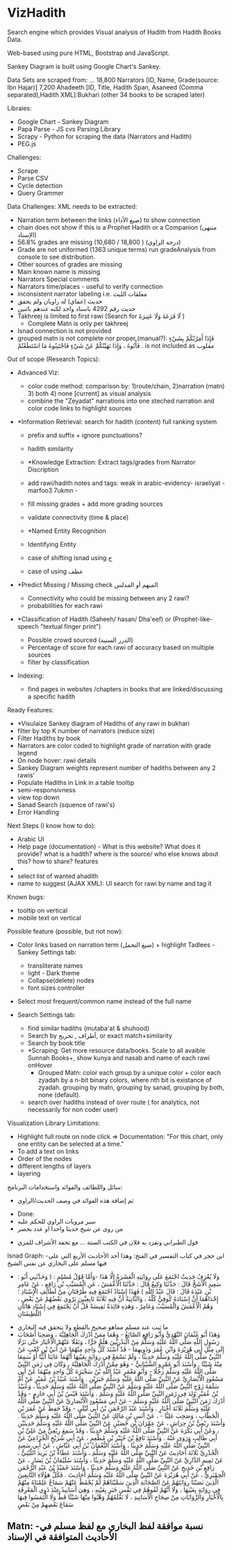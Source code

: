# VizHadith
Search engine which provides Visual analysis of Hadith from Hadith Books Data.

Web-based using pure HTML, Bootstrap and JavaScript.

Sankey Diagram is built using Google Chart's Sankey.

Data Sets are scraped from: ...
18,800 Narrators [ID, Name, Grade(source: Ibn Hajar)]
7,200  Ahadeeth [ID, Title, Hadith Span, Asaneed (Comma separated),Hadith XML]:Bukhari (other 34 books to be scraped later)

Libraies:
- Google Chart - Sankey Diagram
- Papa Parse - JS cvs Parsing Library
- Scrapy - Python for scraping the data (Narrators and Hadith)
- PEG.js

Challenges:
- Scrape
- Parse CSV
- Cycle detection
- Query Grammer

Data Challenges:
XML needs to be extracted:
  - Narration term between the links (صيغ الأداء) to show connection
  - chain does not show if this is a Prophet Hadith or a Companion (منتهى الإسناد)
- 56.8% grades are missing (10,680 / 18,800 ) (درجة الراوي)
- Grade are not uniformed (1363 unique terms) run gradeAnalysis from console to see distribution.
- Other sources of grades are missing
- Main known name is missing
- Narrators Special comments
- Narrators time/places - useful to verify connection
- inconsistent narrator labeling i.e. معلقات الليث 
- حديث (عماي) له راويان ولم يحقق
- حديث رقم 4292  باسناد واحد لكنه عندهم باثنين
- Takhreej is limited to first rawi (Search for لَا فَرَعَةَ وَلَا عَتِيرَةَ )
  - Complete Matn is only per takhreej
- Isnad connection is not provided
- grouped matn is not complete nor proper (manual?):  فَإِذَا أَمَرْتُكُمْ بِشَيْءٍ فَأْتُوهُ ، وَإِذَا نَهَيْتُكُمْ عَنْ شَيْءٍ فَاجْتَنِبُوهُ مَا اسْتَطَعْتُمْ .
is not included as مقلوب

Out of scope (Research Topics):
- Advanced Viz:
  - color code method: comparison by: 1)route/chain, 2)narration (matn) 3) both 4) none [current] as visual analysis
  - combine the "Zeyadat" narrations into one steched narration and color code links to highlight sources
  
- *Information Retrieval: search for hadith (content) full ranking system
  - prefix and suffix + ignore punctuations?
  - hadith similarity
  
  - *Knowledge Extraction: Extract tags/grades from Narrator Discription
  - add rawi/hadith notes and tags: weak in arabic-evidency- israeliyat - marfoo3 7ukmn -
  - fill missing grades + add more grading sources
  - validate connectivity (time & place)
  
  - *Named Entity Recognition
  - Identifying Entity
  - case of shifting isnad using ح
  - case of using عطف

- *Predict Missing / Missing check المبهم أو المدلس
  - Connectivity who could be missing between any 2 rawi?
  - probabilities for each rawi
  
- *Classification of Hadith (Saheeh/ hasan/ Dha'eef) or (Prophet-like-speech "textual finger print")
  - Possible crowd sourced (الدرر السنية)
  - Percentage of score for each rawi of accuracy based on multiple sources
  - filter by classification

- Indexing:
  - find pages in websites /chapters in books that are linked/discussing a specific hadith

Ready Features:
- *Visulaize Sankey diagram of Hadiths of any rawi in bukhari
- filter by top K number of narrators (reduce size)
- Filter Hadiths by book
- Narrators are color coded to highlight grade of narration with grade legend
- On node hover: rawi details
- Sankey Diagram weights represent number of hadiths between any 2 rawis'
- Populate Hadiths in Link in a table tooltip
- semi-responsivness
- view top down
- Sanad Search (squence of rawi's)
- Error Handling

Next Steps (I know how to do):
  - Arabic UI
  - Help page (documentation) - What is this website? What does it provide? what is a hadith? where is the source/ who else knows about this? how to share? features
  -
  - select list of wanted ahadith
  - name to suggest (AJAX XML): UI search for rawi by name and tag it

Known bugs:
- tooltip on vertical
- mobile text on vertical

Possible feature (possible, but not now):
- Color links based on narration term (صيغ التخمل) + highlight Tadlees
-Sankey Settings tab:
  - transliterate names
  - light - Dark theme
  - Collapse(delete) nodes
  - font sizes controller
- Select most frequent/common name instead of the full name
  
- Search Settings tab:
  - find similar hadiths (mutaba'at & shuhood)
  - Search by أطراف , تخريج, or exact match+similarity
  - Search by book title
  - *Scraping: Get more resource data/books. Scale to all avaible Sunnah Books+, show kunya and nasab and name of each rawi onHover
    - Grouped Matn: color each group by a unique color + color each zyadah by a n-bit binary colors,  where nth bit is existance of zyadah. grouping by matn, grouping by sanad, grouping by both, none (default).
   - search over hadiths instead of over route ( for analytics, not necessarily for non coder user)

Visualization Library Limitations:
- Highlight full route on node click => Documentation: "For this chart, only one entity can be selected at a time."
- To add a text on links
- Order of the nodes
- different lengths of layers
- layering

سائل واللطائف والفوائد واستخدامات البرنامج:
* ثم إضافة هذه الفوائد في وصف الحديث/الراوي

- Done: 
- سبر مرويات الراوي للحكم عليه
- من روى عن شيخ حديثا واحدا او عدد بحصر
* قول الطبراني وتفرد به فلان في الكتب الستة ... مع تحفة الأشراف للمزي

Isnad Graph: 
-ابن حجر في كتاب التفسير في الفتح:
وهذا أحد الأحاديث الأربع التي على فيها مسلم على البخاري عن نفس الشيخ
*  : وَلَا يُعْرَفُ حَدِيثٌ اجْتَمَعَ عَلَى رِوَايَتِهِ الْعَشَرَةُ إِلَّا هَذَا
-وَأَمَّا قَوْلُ مُسْلِمٍ : ( وَحَدَّثَنِي أَبُو سَعِيدٍ الْأَشَجُّ قَالَ : حَدَّثَنَا وَكِيعٌ قَالَ : حَدَّثَنَا الْأَعْمَشُ ، عَنِ الْمُسَيَّبِ بْنِ رَافِعٍ ، عَنْ عَامِرِ بْنِ عَبْدَةَ قَالَ : قَالَ عَبْدُ اللَّهِ ) فَهَذَا إِسْنَادٌ اجْتَمَعَ فِيهِ طُرْفَتَانِ مِنْ لَطَائِفِ الْإِسْنَادِ ؛ إِحْدَاهُمَا أَنَّ إِسْنَادَهُ كُوفِيٌّ كُلَّهُ ، وَالثَّانِيَةُ أَنَّ فِيهِ ثَلَاثَةً تَابِعِيِّينَ يَرْوِي بَعْضُهُمْ عَنْ بَعْضٍ ، وَهُمُ الْأَعْمَشُ وَالْمُسَيَّبُ وَعَامِرٌ ، وَهَذِهِ فَائِدَةٌ نَفِيسَةٌ قَلَّ أَنْ يَجْتَمِعَ فِي إِسْنَادِ هَاتَانِ اللَّطِيفَتَانِ
- ما ثبت عند مسلم مماهو صحيح بالقطع ولا يتحقق فيه البخاري
- وَهَذَا أَبُو عُثْمَانَ النَّهْدِيُّ وَأَبُو رَافِعٍ الصَّائِغُ - وَهُمَا ممَنْ أَدْرَكَ الْجَاهِلِيَّةَ ، وَصَحِبَا أَصْحَابَ رَسُولِ اللَّهِ صَلَّى اللَّهُ عَلَيْهِ وَسَلَّمَ مِنْ الْبَدْرِيِّينَ هَلُمَّ جَرًّا ، وَنَقَلَا عَنْهُمْ الْأَخْبَارَ حَتَّى نَزَلَا إِلَى مِثْلِ أَبِي هُرَيْرَةَ وَابْنِ عُمَرَ وَذَوِيهِمَا - قَدْ أَسْنَدَ كُلُّ وَاحِدٍ مِنْهُمَا عَنْ أُبَيِّ بْنِ كَعْبٍ عَنْ النَّبِيِّ صَلَّى اللَّهُ عَلَيْهِ وَسَلَّمَ حَدِيثًا ، وَلَمْ نَسْمَعْ فِي رِوَايَةٍ بِعَيْنِهَا أَنَّهُمَا عَايَنَا أُبَيًّا أَوْ سَمِعَا مِنْهُ شَيْئًا . وَأَسْنَدَ أَبُو عَمْرٍو الشَّيْبَانِيُّ - وَهُوَ مِمَّنْ أَدْرَكَ الْجَاهِلِيَّةَ ، وَكَانَ فِي زَمَنِ النَّبِيِّ صَلَّى اللَّهُ عَلَيْهِ وَسَلَّمَ رَجُلًا - وَأَبُو مَعْمَرٍ عَبْدُ اللَّهِ بْنُ سَخْبَرَةَ كُلُّ وَاحِدٍ مِنْهُمَا عَنْ أَبِي مَسْعُودٍ الْأَنْصَارِيِّ عَنْ النَّبِيِّ صَلَّى اللَّهُ عَلَيْهِ وَسَلَّمَ خَبَرَيْنِ . وَأَسْنَدَ عُبَيْدُ بْنُ عُمَيْرٍ عَنْ أُمِّ سَلَمَةَ زَوْجِ النَّبِيِّ صَلَّى اللَّهُ عَلَيْهِ وَسَلَّمَ عَنْ النَّبِيِّ صَلَّى اللَّهُ عَلَيْهِ وَسَلَّمَ حَدِيثًا ، وَعُبَيْدُ بْنُ عُمَيْرٍ وُلِدَ فِي زَمَنِ النَّبِيِّ صَلَّى اللَّهُ عَلَيْهِ وَسَلَّمَ . وَأَسْنَدَ قَيْسُ بْنُ أَبِي حَازِمٍ - وَقَدْ أَدْرَكَ زَمَنَ النَّبِيِّ صَلَّى اللَّهُ عَلَيْهِ وَسَلَّمَ - عَنْ أَبِي مَسْعُودٍ الْأَنْصَارِيِّ عَنْ النَّبِيِّ صَلَّى اللَّهُ عَلَيْهِ وَسَلَّمَ ثَلَاثَةَ أَخْبَارٍ . وَأَسْنَدَ عَبْدُ الرَّحْمَنِ بْنُ أَبِي لَيْلَى - وَقَدْ حَفِظَ عَنْ عُمَرَ بْنِ الْخَطَّابِ ، وَصَحِبَ عَلِيًّا - ، عَنْ أَنَسِ بْنِ مَالِكٍ عَنْ النَّبِيِّ صَلَّى اللَّهُ عَلَيْهِ وَسَلَّمَ حَدِيثًا . وَأَسْنَدَ رِبْعِيُّ بْنُ حِرَاشٍ ، عَنْ عِمْرَانَ بْنِ حُصَيْنٍ عَنْ النَّبِيِّ صَلَّى اللَّهُ عَلَيْهِ وَسَلَّمَ حَدِيثَيْنِ ، وَعَنْ أَبِي بَكْرَةَ عَنْ النَّبِيِّ صَلَّى اللَّهُ عَلَيْهِ وَسَلَّمَ حَدِيثًا ، وَقَدْ سَمِعَ رِبْعِيٌّ مِنْ عَلِيِّ بْنِ أَبِي طَالِبٍ وَرَوَى عَنْهُ . وَأَسْنَدَ نَافِعُ بْنُ جُبَيْرِ بْنِ مُطْعِمٍ ، عَنْ أَبِي شُرَيْحٍ الْخُزَاعِيِّ عَنْ النَّبِيِّ صَلَّى اللَّهُ عَلَيْهِ وَسَلَّمَ حَدِيثًا ، وَأَسْنَدَ النُّعْمَانُ بْنُ أَبِي عَيَّاشٍ ، عَنْ أَبِي سَعِيدٍ الْخُدْرِيِّ ثَلَاثَةَ أَحَادِيثَ عَنْ النَّبِيِّ صَلَّى اللَّهُ عَلَيْهِ وَسَلَّمَ ، وَأَسْنَدَ عَطَاءُ بْنُ يَزِيدَ اللَّيْثِيُّ ، عَنْ تَمِيمٍ الدَّارِيِّ عَنْ النَّبِيِّ صَلَّى اللَّهُ عَلَيْهِ وَسَلَّمَ حَدِيثًا ، وَأَسْنَدَ سُلَيْمَانُ بْنُ يَسَارٍ ، عَنْ رَافِعِ بْنِ خَدِيجٍ عَنْ النَّبِيِّ صَلَّى اللَّهُ عَلَيْهِ وَسَلَّمَ حَدِيثًا ، وَأَسْنَدَ حُمَيْدُ بْنُ عَبْدِ الرَّحْمَنِ الْحِمْيَرِيُّ ، عَنْ أَبِي هُرَيْرَةَ عَنْ النَّبِيِّ صَلَّى اللَّهُ عَلَيْهِ وَسَلَّمَ أَحَادِيثَ . فَكُلُّ هَؤُلَاءِ التَّابِعِينَ الَّذِينَ نَصَبْنَا رِوَايَتَهُمْ عَنْ الصَّحَابَةِ الَّذِينَ سَمَّيْنَاهُمْ لَمْ يُحْفَظْ عَنْهُمْ سَمَاعٌ عَلِمْنَاهُ مِنْهُمْ فِي رِوَايَةٍ بِعَيْنِهَا ، وَلَا أَنَّهُمْ لَقُوهُمْ فِي نَفْسِ خَبَرٍ بِعَيْنِهِ ، وَهِيَ أَسَانِيدُ عِنْدَ ذَوِي الْمَعْرِفَةِ بِالْأَخْبَارِ وَالرِّوَايَاتِ مِنْ صِحَاحِ الْأَسَانِيدِ ، لَا نَعْلَمُهُمْ وَهَّنُوا مِنْهَا شَيْئًا قَطُّ وَلَا الْتَمَسُوا فِيهَا سَمَاعَ بَعْضِهِمْ مِنْ بَعْضٍ


Matn: 
-نسبة موافقة لفظ البخاري مع لفظ مسلم في الأحاديث المتوافقة في الإسناد
- 
